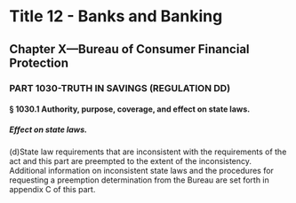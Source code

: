 
# Title 12 - Banks and Banking
## Chapter X—Bureau of Consumer Financial Protection
### PART 1030-TRUTH IN SAVINGS (REGULATION DD)
#### § 1030.1 Authority, purpose, coverage, and effect on state laws.
##### Effect on state laws.

(d)State law requirements that are inconsistent with the requirements of the act and this part are preempted to the extent of the inconsistency. Additional information on inconsistent state laws and the procedures for requesting a preemption determination from the Bureau are set forth in appendix C of this part.
